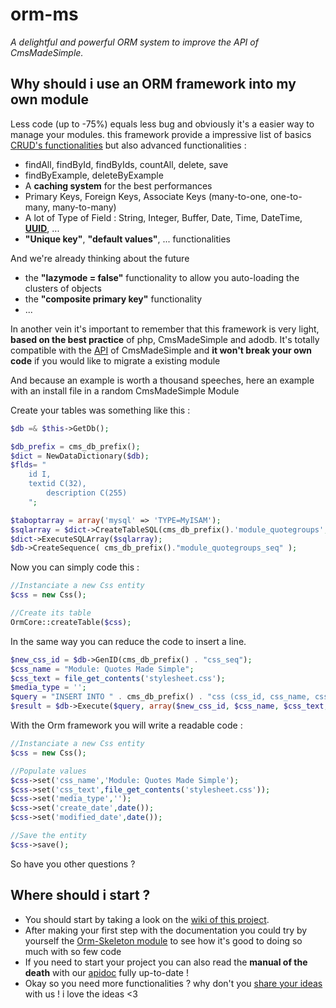 orm-ms
======

*A delightful and powerful ORM system to improve the API of CmsMadeSimple.*

Why should i use an ORM framework into my own module
---------------------------------------------------

Less code (up to -75%) equals less bug and obviously it's a easier way to manage your modules. this framework provide a impressive list of basics [CRUD's functionalities](http://en.wikipedia.org/wiki/CRUD) but also advanced functionalities : 

*  findAll, findById, findByIds, countAll, delete, save
*  findByExample, deleteByExample
*  A **caching system** for the best performances
*  Primary Keys, Foreign Keys, Associate Keys (many-to-one, one-to-many, many-to-many)
*  A lot of Type of Field : String, Integer, Buffer, Date, Time, DateTime, **[UUID](http://en.wikipedia.org/wiki/Universally_unique_identifier)**, ...
*  **"Unique key"**, **"default values"**, ... functionalities

And we're already thinking about the future

*  the **"lazymode = false"** functionality to allow you auto-loading the clusters of objects
*  the **"composite primary key"** functionality
*  ...

In another vein it's important to remember that this framework is very light, **based on the best practice** of php, CmsMadeSimple and adodb. It's totally compatible with the [API](http://apidoc.cmsmadesimple.org/) of CmsMadeSimple and **it won't break your own code** if you would like to migrate a existing module

And because an example is worth a thousand speeches, here an example with an install file in a random CmsMadeSimple Module

Create your tables was something like this :

```php
$db =& $this->GetDb();

$db_prefix = cms_db_prefix();
$dict = NewDataDictionary($db);
$flds= "
  	id I,
    textid C(32),
		description C(255)
	";

$taboptarray = array('mysql' => 'TYPE=MyISAM');
$sqlarray = $dict->CreateTableSQL(cms_db_prefix().'module_quotegroups', $flds, $taboptarray);
$dict->ExecuteSQLArray($sqlarray);
$db->CreateSequence( cms_db_prefix()."module_quotegroups_seq" );
```

Now you can simply code this :

```php
//Instanciate a new Css entity
$css = new Css();

//Create its table
OrmCore::createTable($css);
```

In the same way you can reduce the code to insert a line.

```php
$new_css_id = $db->GenID(cms_db_prefix() . "css_seq");
$css_name = "Module: Quotes Made Simple";
$css_text = file_get_contents('stylesheet.css');
$media_type = '';
$query = "INSERT INTO " . cms_db_prefix() . "css (css_id, css_name, css_text, media_type, create_date, modified_date) VALUES (?, ?, ?, ?, ?, ?)";
$result = $db->Execute($query, array($new_css_id, $css_name, $css_text, $media_type, $db->DBTimeStamp(time()), $db->DBTimeStamp(time())));
```
With the Orm framework you will write a readable code : 
```php
//Instanciate a new Css entity
$css = new Css();

//Populate values
$css->set('css_name','Module: Quotes Made Simple');
$css->set('css_text',file_get_contents('stylesheet.css'));
$css->set('media_type','');
$css->set('create_date',date());
$css->set('modified_date',date());

//Save the entity
$css->save();
```


So have you other questions ? 


Where should i start ?
----------------------

*   You should start by taking a look on the [wiki of this project](https://github.com/besstiolle/orm-ms/wiki). 
*   After making your first step with the documentation you could try by yourself the [Orm-Skeleton module](http://dev.cmsmadesimple.org/project/files/1250#package-1235) to see how it's good to doing so much with so few code
*   If you need to start your project you can also read the **manual of the death** with our  [apidoc](http://orm.furie.be/apidoc/index.html) fully up-to-date !
*   Okay so you need more functionalities ? why don't you [share your ideas](https://github.com/besstiolle/orm-ms/issues?state=open) with us ! i love the ideas <3
